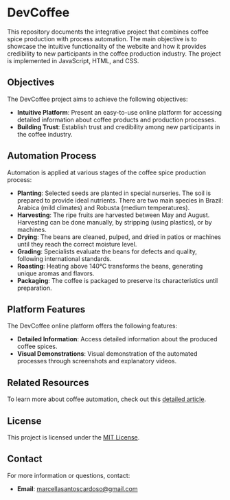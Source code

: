 # DevCoffee

This repository documents the integrative project that combines coffee spice production with process automation. The main objective is to showcase the intuitive functionality of the website and how it provides credibility to new participants in the coffee production industry. The project is implemented in JavaScript, HTML, and CSS.

## Objectives

The DevCoffee project aims to achieve the following objectives:

- **Intuitive Platform**: Present an easy-to-use online platform for accessing detailed information about coffee products and production processes.
- **Building Trust**: Establish trust and credibility among new participants in the coffee industry.

## Automation Process

Automation is applied at various stages of the coffee spice production process:

- **Planting**: Selected seeds are planted in special nurseries. The soil is prepared to provide ideal nutrients. There are two main species in Brazil: Arabica (mild climates) and Robusta (medium temperatures).
- **Harvesting**: The ripe fruits are harvested between May and August. Harvesting can be done manually, by stripping (using plastics), or by machines.
- **Drying**: The beans are cleaned, pulped, and dried in patios or machines until they reach the correct moisture level.
- **Grading**: Specialists evaluate the beans for defects and quality, following international standards.
- **Roasting**: Heating above 140°C transforms the beans, generating unique aromas and flavors.
- **Packaging**: The coffee is packaged to preserve its characteristics until preparation.

## Platform Features

The DevCoffee online platform offers the following features:

- **Detailed Information**: Access detailed information about the produced coffee spices.
- **Visual Demonstrations**: Visual demonstration of the automated processes through screenshots and explanatory videos.

## Related Resources

To learn more about coffee automation, check out this [detailed article](https://www.grupoescolar.com/pesquisa/etapas-da-producao-do-cafe.html).

## License

This project is licensed under the [MIT License](LICENSE).

## Contact

For more information or questions, contact:
- **Email**: marcellasantoscardoso@gmail.com

